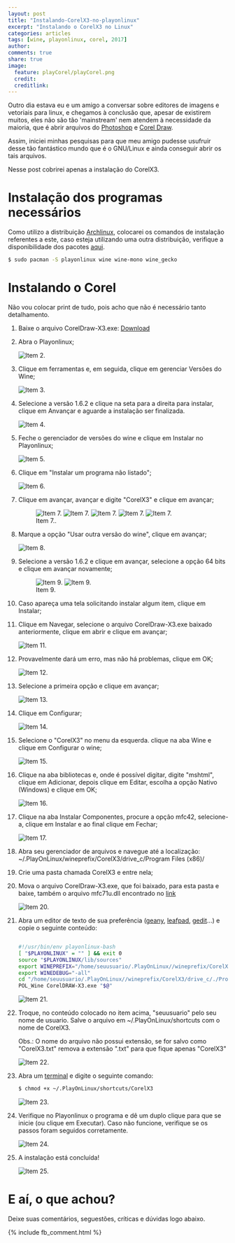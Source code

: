```yaml
---
layout: post
title: "Instalando-CorelX3-no-playonlinux"
excerpt: "Instalando o CorelX3 no Linux"
categories: articles
tags: [wine, playonlinux, corel, 2017]
author:
comments: true
share: true
image:
  feature: playCorel/playCorel.png
  credit:
  creditlink:
---
```


<div id="fb-root"></div>
<script>(function(d, s, id) {
  var js, fjs = d.getElementsByTagName(s)[0];
  if (d.getElementById(id)) return;
  js = d.createElement(s); js.id = id;
  js.src = "//connect.facebook.net/pt_BR/all.js#xfbml=1&version=v2.5&appId=541394239351629";
  fjs.parentNode.insertBefore(js, fjs);
}(document, 'script', 'facebook-jssdk'));</script>

Outro dia estava eu e um amigo a conversar sobre editores de imagens e vetoriais
para linux, e chegamos à conclusão que, apesar de existirem muitos, eles não
são tão 'mainstream' nem atendem à necessidade da maioria, que é abrir arquivos
do [Photoshop](http://www.adobe.com/br/products/photoshop.html) e [Corel Draw](http://www.corel.com/br/).

Assim, iniciei minhas pesquisas para que meu amigo pudesse usufruir desse tão
fantástico mundo que é o GNU/Linux e ainda conseguir abrir os tais arquivos.

Nesse post cobrirei apenas a instalação do CorelX3.

# Instalação dos programas necessários

Como utilizo a distribuição [Archlinux](https://www.archlinux-br.org/),
colocarei os comandos de instalação referentes a este, caso esteja utilizando
uma outra distribuição, verifique a disponibilidade dos pacotes [aqui](https://www.playonlinux.com/en/download.html).

```bash
$ sudo pacman -S playonlinux wine wine-mono wine_gecko
```

# Instalando o Corel

Não vou colocar print de tudo, pois acho que não é necessário tanto
detalhamento.

1. Baixe o arquivo CorelDraw-X3.exe: [Download](https://drive.google.com/file/d/0B894M0Ei0LchbVlMR3VkaHYwd3c/view)

2. Abra o Playonlinux;

     ![Item 2.](/images/playCorel/playCorel01.png)

3. Clique em ferramentas e, em seguida, clique em gerenciar Versões do Wine;

    ![Item 3.](/images/playCorel/playCorel02.png)

4. Selecione a versão 1.6.2 e clique na seta para a direita para instalar,
   clique em Anvançar e aguarde a instalação ser finalizada.

    ![Item 4.](/images/playCorel/playCorel03.png)

5. Feche o gerenciador de versões do wine e clique em Instalar no Playonlinux;

    ![Item 5.](/images/playCorel/playCorel04.png)

6. Clique em "Instalar um programa não listado";

    ![Item 6.](/images/playCorel/playCorel05.png)

7. Clique em avançar, avançar e digite "CorelX3" e clique em avançar;

    <figure class="third">
    	<img src="/images/playCorel/playCorel06.png" alt="Item 7.">
    	<img src="/images/playCorel/playCorel07.png" alt="Item 7.">
    	<img src="/images/playCorel/playCorel08.png" alt="Item 7.">
    	<img src="/images/playCorel/playCorel09.png" alt="Item 7.">
    	<img src="/images/playCorel/playCorel10.png" alt="Item 7.">
    	<figcaption>Item 7..</figcaption>
    </figure>

8. Marque a opção "Usar outra versão do wine", clique em avançar;

    ![Item 8.](/images/playCorel/playCorel11.png)

9. Selecione a versão 1.6.2 e clique em avançar, selecione a opção 64 bits e
   clique em avançar novamente;

    <figure class="half">
    	<img src="/images/playCorel/playCorel12.png" alt="Item 9.">
    	<img src="/images/playCorel/playCorel13.png" alt="Item 9.">
    	<figcaption>Item 9.</figcaption>
    </figure>

10. Caso apareça uma tela solicitando instalar algum item, clique em Instalar;

11. Clique em Navegar, selecione o arquivo CorelDraw-X3.exe baixado
    anteriormente, clique em abrir e clique em avançar;

    ![Item 11.](/images/playCorel/playCorel14.png)

12. Provavelmente dará um erro, mas não há problemas, clique em OK;

    ![Item 12.](/images/playCorel/playCorel15.png)

13. Selecione a primeira opção e clique em avançar;

    ![Item 13.](/images/playCorel/playCorel16.png)

14. Clique em Configurar;

    ![Item 14.](/images/playCorel/playCorel17.png)

15. Selecione o "CorelX3" no menu da esquerda. clique na aba Wine e clique em
    Configurar o wine;

    ![Item 15.](/images/playCorel/playCorel18.png)

16. Clique na aba bibliotecas e, onde é possível digitar, digite "mshtml",
    clique em Adicionar, depois clique em Editar, escolha a opção Nativo
    (Windows) e clique em OK;

    ![Item 16.](/images/playCorel/playCorel19.png)

17. Clique na aba Instalar Componentes, procure a opção mfc42, selecione-a,
    clique em Instalar e ao final clique em Fechar;

    ![Item 17.](/images/playCorel/playCorel20.png)

18. Abra seu gerenciador de arquivos e navegue até a localização: ~/.PlayOnLinux/wineprefix/CorelX3/drive_c/Program Files (x86)/


19. Crie uma pasta chamada CorelX3 e entre nela;


20. Mova o arquivo CorelDraw-X3.exe, que foi baixado, para esta pasta e baixe,
    também o arquivo mfc71u.dll encontrado no [link](https://drive.google.com/file/d/0B894M0Ei0LchUk1HYjVSLTNvaG8/view)

    ![Item 20.](/images/playCorel/playCorel21.png)

21. Abra um editor de texto de sua preferência ([geany](https://pt.wikipedia.org/wiki/Geany), [leafpad](https://pt.wikipedia.org/wiki/Leafpad), [gedit](https://pt.wikipedia.org/wiki/Gedit)...) e copie o seguinte conteúdo:

    ```bash

    #!/usr/bin/env playonlinux-bash
    [ "$PLAYONLINUX" = "" ] && exit 0
    source "$PLAYONLINUX/lib/sources"
    export WINEPREFIX="/home/seuusuario/.PlayOnLinux//wineprefix/CorelX3"
    export WINEDEBUG="-all"
    cd "/home/seuusuario/.PlayOnLinux//wineprefix/CorelX3/drive_c/./Program Files (x86)/CorelX3"
    POL_Wine CorelDRAW-X3.exe "$@"

    ```

    ![Item 21.](/images/playCorel/playCorel22.png)

22. Troque, no conteúdo colocado no item acima, "seuusuario" pelo seu nome de
    usuario. Salve o arquivo em ~/.PlayOnLinux/shortcuts com o nome de CorelX3.

    Obs.: O nome do arquivo não possui extensão, se for salvo como "CorelX3.txt"
remova a extensão ".txt" para que fique apenas "CorelX3"

    ![Item 22.](/images/playCorel/playCorel23.png)

23. Abra um [terminal](https://help.ubuntu.com/kubuntu/desktopguide/pt_BR/terminals.html) e digite o seguinte comando:

    ```bash
    $ chmod +x ~/.PlayOnLinux/shortcuts/CorelX3
    ```

    ![Item 23.](/images/playCorel/playCorel24.png)

24. Verifique no Playonlinux o programa e dê um duplo clique para que se inicie
    (ou clique em Executar). Caso não funcione, verifique se os passos foram
    seguidos corretamente.

    ![Item 24.](/images/playCorel/playCorel25.png)

25. A instalação está concluída!

    ![Item 25.](/images/playCorel/playCorel26.png)

# E aí, o que achou?

Deixe suas comentários, seguestões, críticas e dúvidas logo abaixo.

{% include fb_comment.html %}
